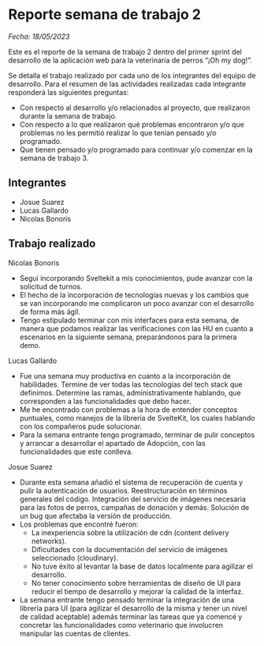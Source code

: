 # Reporte semana de trabajo 2

_Fecha: 18/05/2023_

Este es el reporte de la semana de trabajo 2 dentro del primer sprint del desarrollo de la aplicación web para la veterinaria de perros “¡Oh my dog!”.

Se detalla el trabajo realizado por cada uno de los integrantes del equipo de desarrollo. Para el resumen de las actividades realizadas cada integrante responderá las siguientes preguntas:

- Con respecto al desarrollo y/o relacionados al proyecto, que realizaron durante la semana de trabajo.
- Con respecto a lo que realizaron qué problemas encontraron y/o que problemas no les permitió realizar lo que tenían pensado y/o programado.
- Que tienen pensado y/o programado para continuar y/o comenzar en la semana de trabajo 3.


## Integrantes

- Josue Suarez
- Lucas Gallardo
- Nicolas Bonoris


## Trabajo realizado

Nicolas Bonoris

- Seguí incorporando Sveltekit a mis conocimientos, pude avanzar con la solicitud de turnos.
- El hecho de la incorporación de tecnologías nuevas y los cambios que se van incorporando me complicaron un poco avanzar con el desarrollo de forma más ágil.
- Tengo estipulado terminar con mis interfaces para esta semana, de manera que podamos realizar las verificaciones con las HU en cuanto a escenarios en la siguiente semana, preparándonos para la primera demo.

Lucas Gallardo

- Fue una semana muy productiva en cuanto a la incorporación de habilidades. Termine de ver todas las tecnologías del tech stack que definimos. Determine las ramas, administrativamente hablando, que corresponden a las funcionalidades que debo hacer.
- Me he encontrado con problemas a la hora de entender conceptos puntuales, como manejos de la librería de SvelteKit, los cuales hablando con los compañeros pude solucionar.
- Para la semana entrante tengo programado, terminar de pulir conceptos y arrancar a desarrollar el apartado de Adopción, con las funcionalidades que este conlleva.

Josue Suarez

- Durante esta semana añadió el sistema de recuperación de cuenta y pulir la autenticación de usuarios. Reestructuración en términos generales del código. Integración del servicio de imágenes necesaria para las fotos de perros, campañas de donación y demás. Solución de un bug que afectaba la versión de producción.
- Los problemas que encontré fueron:
  - La inexperiencia sobre la utilización de cdn (content delivery networks).
  - Dificultades con la documentación del servicio de imágenes seleccionado (cloudinary).
  - No tuve éxito al levantar la base de datos localmente para agilizar el desarrollo.
  - No tener conocimiento sobre herramientas de diseño de UI para reducir el tiempo de desarrollo y mejorar la calidad de la interfaz.
- La semana entrante tengo pensado terminar la integración de una librería para UI (para agilizar el desarrollo de la misma y tener un nivel de calidad aceptable) además terminar las tareas que ya comencé y concretar las funcionalidades como veterinario que involucren manipular las cuentas de clientes.
